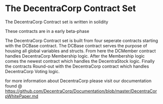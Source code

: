 # The DecentraCorp Contract Set

The DecentraCorp Contract set is written in solidity

These contracts are in a early beta-phase

The DecentraCorp Contract set is built from four seperate contracts starting with the DCBase contract.
The DCBase contract serves the purpose of housing all global variables and structs. From here the DCMember contract
 handles DecentraCorp Membership logic. After the Membership logic comes the newest contract which handles the
DecentraStock logic. Finally the contracts Round-out with the DecentraCorp contract which handles DecentraCorp
Voting logic.


for more information about DecentraCorp please visit our documentation found
 @ https://github.com/DecentraCorp/Documentation/blob/master/DecentraCorpWhitePaper.md
